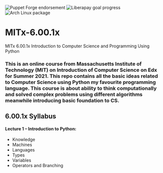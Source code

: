 ![Puppet Forge endorsement](https://img.shields.io/puppetforge/e/mushahidmehdi/MITx-6.00.1x?style=plastic)
![Liberapay goal progress](https://img.shields.io/liberapay/goal/Changaco)
![Arch Linux package](https://img.shields.io/archlinux/v/core/x86_64/pacman)

# MITx-6.00.1x
MITx 6.00.1x Introduction to Computer Science and Programming Using Python

### This is an online course from Massachusetts Institute of Technology (MIT) on Introduction of Computer Science on Edx for Summer 2021. This repo contains all the basic ideas related to Computer Science using Python my favourite programming language. This course is about ability to think computationally and solved complex problems using different algorithms meanwhile introducing basic foundation to CS.


## 6.00.1x Syllabus

#### Lecture 1 – Introduction to Python:
- Knowledge
- Machines
- Languages
- Types
- Variables
- Operators and Branching
